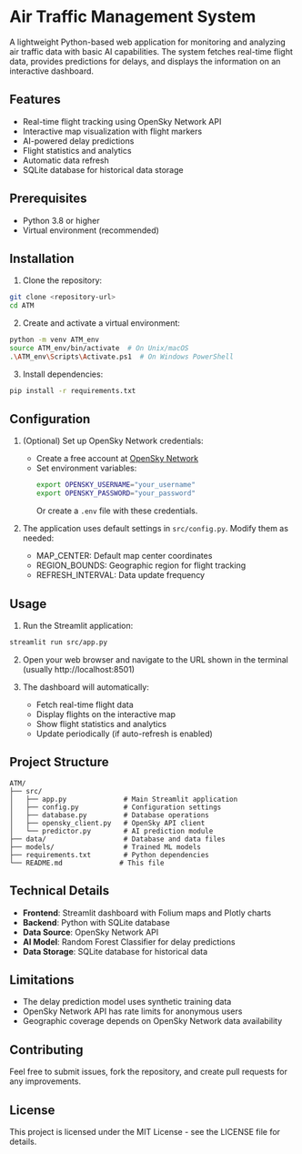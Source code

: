 # Air Traffic Management System

A lightweight Python-based web application for monitoring and analyzing air traffic data with basic AI capabilities. The system fetches real-time flight data, provides predictions for delays, and displays the information on an interactive dashboard.

## Features

- Real-time flight tracking using OpenSky Network API
- Interactive map visualization with flight markers
- AI-powered delay predictions
- Flight statistics and analytics
- Automatic data refresh
- SQLite database for historical data storage

## Prerequisites

- Python 3.8 or higher
- Virtual environment (recommended)

## Installation

1. Clone the repository:
```bash
git clone <repository-url>
cd ATM
```

2. Create and activate a virtual environment:
```bash
python -m venv ATM_env
source ATM_env/bin/activate  # On Unix/macOS
.\ATM_env\Scripts\Activate.ps1  # On Windows PowerShell
```

3. Install dependencies:
```bash
pip install -r requirements.txt
```

## Configuration

1. (Optional) Set up OpenSky Network credentials:
   - Create a free account at [OpenSky Network](https://opensky-network.org/)
   - Set environment variables:
     ```bash
     export OPENSKY_USERNAME="your_username"
     export OPENSKY_PASSWORD="your_password"
     ```
     Or create a `.env` file with these credentials.

2. The application uses default settings in `src/config.py`. Modify them as needed:
   - MAP_CENTER: Default map center coordinates
   - REGION_BOUNDS: Geographic region for flight tracking
   - REFRESH_INTERVAL: Data update frequency

## Usage

1. Run the Streamlit application:
```bash
streamlit run src/app.py
```

2. Open your web browser and navigate to the URL shown in the terminal (usually http://localhost:8501)

3. The dashboard will automatically:
   - Fetch real-time flight data
   - Display flights on the interactive map
   - Show flight statistics and analytics
   - Update periodically (if auto-refresh is enabled)

## Project Structure

```
ATM/
├── src/
│   ├── app.py              # Main Streamlit application
│   ├── config.py           # Configuration settings
│   ├── database.py         # Database operations
│   ├── opensky_client.py   # OpenSky API client
│   └── predictor.py        # AI prediction module
├── data/                   # Database and data files
├── models/                 # Trained ML models
├── requirements.txt        # Python dependencies
└── README.md              # This file
```

## Technical Details

- **Frontend**: Streamlit dashboard with Folium maps and Plotly charts
- **Backend**: Python with SQLite database
- **Data Source**: OpenSky Network API
- **AI Model**: Random Forest Classifier for delay predictions
- **Data Storage**: SQLite database for historical data

## Limitations

- The delay prediction model uses synthetic training data
- OpenSky Network API has rate limits for anonymous users
- Geographic coverage depends on OpenSky Network data availability

## Contributing

Feel free to submit issues, fork the repository, and create pull requests for any improvements.

## License

This project is licensed under the MIT License - see the LICENSE file for details. 